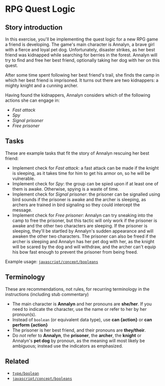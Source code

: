 # RPG Quest Logic

## Story introduction

In this exercise, you'll be implementing the quest logic for a new RPG game a friend is developing. The game's main character is Annalyn, a brave girl with a fierce and loyal pet dog. Unfortunately, disaster strikes, as her best friend was kidnapped while searching for berries in the forest. Annalyn will try to find and free her best friend, optionally taking her dog with her on this quest.

After some time spent following her best friend's trail, she finds the camp in which her best friend is imprisoned. It turns out there are two kidnappers: a mighty knight and a cunning archer.

Having found the kidnappers, Annalyn considers which of the following actions she can engage in:

- _Fast attack_
- _Spy_
- _Signal prisoner_
- _Free prisoner_

## Tasks

These are example tasks that fit the story of Annalyn rescuing her best friend:

- Implement check for _Fast attack_: a fast attack can be made if the knight is sleeping, as it takes time for him to get his armor on, so he will be vulnerable.
- Implement check for _Spy_: the group can be spied upon if at least one of them is awake. Otherwise, spying is a waste of time.
- Implement check for _Signal prisoner_: the prisoner can be signalled using bird sounds if the prisoner is awake and the archer is sleeping, as archers are trained in bird signaling so they could intercept the message.
- Implement check for _Free prisoner_: Annalyn can try sneaking into the camp to free the prisoner, but this tactic will only work if the prisoner is awake and the other two characters are sleeping. If the prisoner is sleeping, they'll be startled by Annalyn's sudden appearance and will awaken the other two characters. The prisoner can also be freed if the archer is sleeping and Annalyn has her pet dog with her, as the knight will be scared by the dog and will withdraw, and the archer can't equip his bow fast enough to prevent the prisoner from being freed.

Example usage: [`javascript/concept/booleans`][javascript-concept-booleans]

## Terminology

These are recommendations, not rules, for recurring terminology in the instructions (including stub commentary)

- The main character is **Annalyn** and her pronouns are **she/her**. If you need to indicate the character, use the name or refer to her by her pronoun(s).
- Instead of `boolean` (or equivalent data type), use **can {action}** or **can perform {action}**
- The prisoner is her best friend, and their pronouns are **they/their**.
- Do _not_ refer to **Annalyn**, the **prisoner**, the **archer**, the **knight** or Annalyn's **pet dog** by pronoun, as the meaning will most likely be ambiguous; instead use the indicators as emphasized.

## Related

- [`type/boolean`][type-boolean]
- [`javascript/concept/booleans`][javascript-concept-booleans]

[type-boolean]: ../types/boolean.md
[javascript-concept-booleans]: ../../languages/javascript/exercises/concept/booleans
